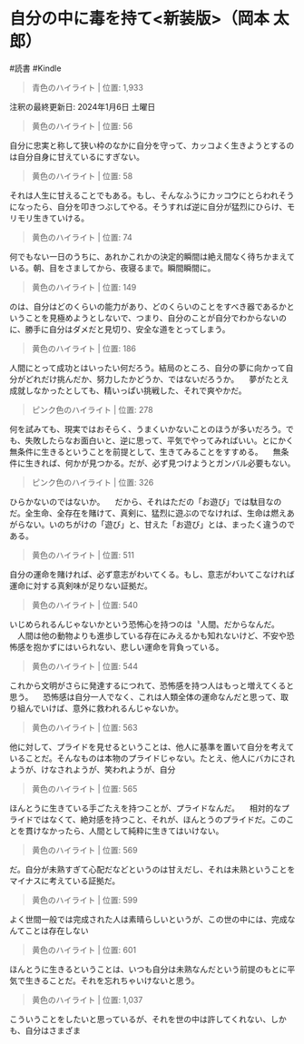 # 自分の中に毒を持て&lt;新装版&gt;（岡本 太郎）

#読書 #Kindle

> 青色のハイライト | 位置: 1,933

注釈の最終更新日: 2024年1月6日 土曜日


> 黄色のハイライト | 位置: 56

自分に忠実と称して狭い枠のなかに自分を守って、カッコよく生きようとするのは自分自身に甘えているにすぎない。


> 黄色のハイライト | 位置: 58

それは人生に甘えることでもある。もし、そんなふうにカッコウにとらわれそうになったら、自分を叩きつぶしてやる。そうすれば逆に自分が猛烈にひらけ、モリモリ生きていける。


> 黄色のハイライト | 位置: 74

何でもない一日のうちに、あれかこれかの決定的瞬間は絶え間なく待ちかまえている。朝、目をさましてから、夜寝るまで。瞬間瞬間に。


> 黄色のハイライト | 位置: 149

のは、自分はどのくらいの能力があり、どのくらいのことをすべき器であるかということを見極めようとしないで、つまり、自分のことが自分でわからないのに、勝手に自分はダメだと見切り、安全な道をとってしまう。


> 黄色のハイライト | 位置: 186

人間にとって成功とはいったい何だろう。結局のところ、自分の夢に向かって自分がどれだけ挑んだか、努力したかどうか、ではないだろうか。 　夢がたとえ成就しなかったとしても、精いっぱい挑戦した、それで爽やかだ。


> ピンク色のハイライト | 位置: 278

何を試みても、現実ではおそらく、うまくいかないことのほうが多いだろう。でも、失敗したらなお面白いと、逆に思って、平気でやってみればいい。とにかく無条件に生きるということを前提として、生きてみることをすすめる。 　無条件に生きれば、何かが見つかる。だが、必ず見つけようとガンバル必要もない。


> ピンク色のハイライト | 位置: 326

ひらかないのではないか。 　だから、それはただの「お遊び」では駄目なのだ。全生命、全存在を賭けて、真剣に、猛烈に遊ぶのでなければ、生命は燃えあがらない。いのちがけの「遊び」と、甘えた「お遊び」とは、まったく違うのである。


> 黄色のハイライト | 位置: 511

自分の運命を賭ければ、必ず意志がわいてくる。もし、意志がわいてこなければ運命に対する真剣味が足りない証拠だ。


> 黄色のハイライト | 位置: 540

いじめられるんじゃないかという恐怖心を持つのは〝人間〟だからなんだ。 　人間は他の動物よりも進歩している存在にみえるかも知れないけど、不安や恐怖感を抱かずにはいられない、悲しい運命を背負っている。


> 黄色のハイライト | 位置: 544

これから文明がさらに発達するにつれて、恐怖感を持つ人はもっと増えてくると思う。 　恐怖感は自分一人でなく、これは人類全体の運命なんだと思って、取り組んでいけば、意外に救われるんじゃないか。


> 黄色のハイライト | 位置: 563

他に対して、プライドを見せるということは、他人に基準を置いて自分を考えていることだ。そんなものは本物のプライドじゃない。たとえ、他人にバカにされようが、けなされようが、笑われようが、自分


> 黄色のハイライト | 位置: 565

ほんとうに生きている手ごたえを持つことが、プライドなんだ。 　相対的なプライドではなくて、絶対感を持つこと、それが、ほんとうのプライドだ。このことを貫けなかったら、人間として純粋に生きてはいけない。


> 黄色のハイライト | 位置: 569

だ。自分が未熟すぎて心配だなどというのは甘えだし、それは未熟ということをマイナスに考えている証拠だ。


> 黄色のハイライト | 位置: 599

よく世間一般では完成された人は素晴らしいというが、この世の中には、完成なんてことは存在しない


> 黄色のハイライト | 位置: 601

ほんとうに生きるということは、いつも自分は未熟なんだという前提のもとに平気で生きることだ。それを忘れちゃいけないと思う。


> 黄色のハイライト | 位置: 1,037

こういうことをしたいと思っているが、それを世の中は許してくれない、しかも、自分はさまざま


